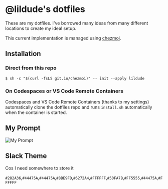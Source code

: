 # @lildude's dotfiles

These are my dotfiles. I've borrowed many ideas from many different locations to create my ideal setup.

This current implementation is managed using [chezmoi](https://chezmoi.io/).

## Installation

### Direct from this repo

```console
$ sh -c "$(curl -fsLS git.io/chezmoi)" -- init --apply lildude
```

### On Codespaces or VS Code Remote Containers

Codespaces and VS Code Remote Containers (thanks to my settings) automatically clone the dotfiles repo and runs `install.sh` automatically when the container is started.

## My Prompt

![My Prompt](script/prompt.png)

## Slack Theme

Cos I need somewhere to store it

`#282A36`,`#44475A`,`#44475A`,`#8BE9FD`,`#6272A4`,`#FFFFFF`,`#50FA7B`,`#FF5555`,`#44475A`,`#FFFFFF`